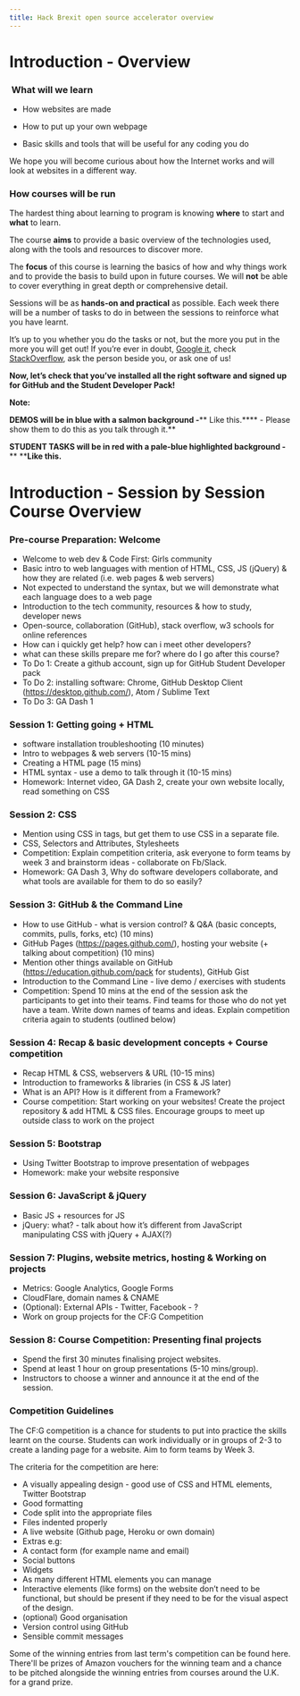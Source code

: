 ```yaml
---
title: Hack Brexit open source accelerator overview
---
```

# Introduction - Overview

###  What will we learn

* How websites are made

* How to put up your own webpage

* Basic skills and tools that will be useful for any coding you do

We hope you will become curious about how the Internet works and will look at websites in a different way.

### How courses will be run

The hardest thing about learning to program is knowing **where** to start and **what** to learn.

The course **aims** to provide a basic overview of the technologies used, along with the tools and resources to discover more.

The **focus** of this course is learning the basics of how and why things work and to provide the basis to build upon in future courses. We will **not** be able to cover everything in great depth or comprehensive detail.

Sessions will be as **hands-on and practical** as possible. Each week there will be a number of tasks to do in between the sessions to reinforce what you have learnt.

It’s up to you whether you do the tasks or not, but the more you put in the more you will get out! If you’re ever in doubt, [Google it](http://lmgtfy.com/?q=how+do+i+use+google%3F), check [StackOverflow](http://lmgtfy.com/?q=how+do+i+use+stackoverflow), ask the person beside you, or ask one of us!

**Now, let’s check that you’ve installed all the right software and signed up for GitHub and the Student Developer Pack!**

**Note:**

**DEMOS will be in blue with a salmon background -**** Like this.**** - Please show them to do this as you talk through it.**

**STUDENT TASKS will be in red with a pale-blue highlighted background -**** ****Like this.**

# Introduction - Session by Session Course Overview

### Pre-course Preparation: Welcome

* Welcome to web dev & Code First: Girls community
* Basic intro to web languages with mention of  HTML, CSS, JS (jQuery) & how they are related (i.e. web pages & web servers)
* Not expected to understand the syntax, but we will demonstrate what each language does to a web page
* Introduction to the tech community, resources & how to study, developer news
* Open-source, collaboration (GitHub), stack overflow, w3 schools for online references
* How can i quickly get help? how can i meet other developers?
* what can these skills prepare me for? where do I go after this course?
* To Do 1: Create a github account, sign up for GitHub Student Developer pack
* To Do 2: installing software: Chrome, GitHub Desktop Client (https://desktop.github.com/), Atom / Sublime Text
* To Do 3: GA Dash 1

### Session 1: Getting going + HTML
* software installation troubleshooting (10 minutes)
* Intro to webpages & web servers (10-15 mins)
* Creating a HTML page (15 mins)
* HTML  syntax - use a demo to talk through it (10-15 mins)
* Homework:  Internet video, GA Dash 2, create your own website locally, read something on CSS

### Session 2: CSS
* Mention using CSS in <head> tags, but get them to use CSS in a separate file.
* CSS, Selectors and Attributes, Stylesheets
* Competition: Explain competition criteria, ask everyone to form teams by week 3 and brainstorm ideas - collaborate on Fb/Slack.
* Homework: GA Dash 3, Why do software developers collaborate, and what tools are available for them to do so easily?


### Session 3: GitHub & the Command Line
* How to use GitHub - what is version control? & Q&A (basic concepts, commits, pulls, forks, etc) (10 mins)
* GitHub Pages (https://pages.github.com/), hosting your website (+ talking about competition) (10 mins)
* Mention other things available on GitHub (https://education.github.com/pack for students), GitHub Gist
* Introduction to the Command Line - live demo / exercises with students
* Competition: Spend 10 mins at the end of the session ask the participants to get into their teams. Find teams for those who do not yet have a team. Write down names of teams and ideas. Explain competition criteria again to students (outlined below)



### Session 4:  Recap & basic development concepts + Course competition
* Recap HTML & CSS, webservers & URL (10-15 mins)
* Introduction to frameworks & libraries (in CSS & JS later)
* What is an API? How is it different from a Framework?
* Course competition: Start working on your websites! Create the project repository & add HTML & CSS files. Encourage groups to meet up outside class to work on the project


### Session 5:  Bootstrap
* Using Twitter Bootstrap to improve presentation of webpages
* Homework: make your website responsive


### Session 6:  JavaScript & jQuery
* Basic JS + resources for JS
* jQuery: what? - talk about how it’s different from JavaScript
manipulating CSS with jQuery + AJAX(?)

### Session 7:  Plugins, website metrics, hosting & Working on projects
* Metrics: Google Analytics, Google Forms
* CloudFlare, domain names & CNAME
* (Optional): External APIs - Twitter, Facebook - ?
* Work on group projects for the CF:G Competition

### Session 8:  Course Competition: Presenting final projects
* Spend the first 30 minutes finalising project websites.
* Spend at least 1 hour on group presentations (5-10 mins/group).
* Instructors to choose a winner and announce it at the end of the session.  	


### Competition Guidelines

The CF:G competition is a chance for students to put into practice the skills learnt on the course. Students can work individually or in groups of 2-3 to create a landing page for a website. Aim to form teams by Week 3.

The criteria for the competition are here:
* A visually appealing design - good use of CSS and HTML elements, Twitter Bootstrap
* Good formatting
* Code split into the appropriate files
* Files indented properly
* A live website (Github page, Heroku or own domain)
* Extras e.g:
* A contact form (for example name and email)
* Social buttons
* Widgets
* As many different HTML elements you can manage
* Interactive elements (like forms) on the website don’t need to be functional, but should be present if they need to be for the visual aspect of the design.
* (optional) Good organisation
* Version control using GitHub
* Sensible commit messages

Some of the winning entries from last term's competition can be found here.
There'll be prizes of Amazon vouchers for the winning team and a chance to be pitched alongside the winning entries from courses around the U.K. for a grand prize.
